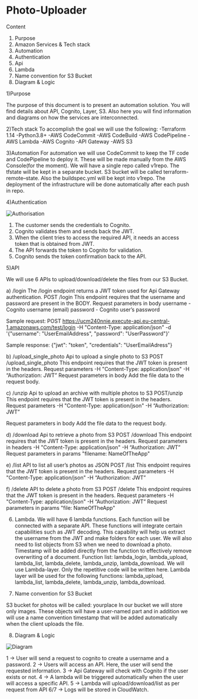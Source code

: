 # Photo-Uploader

Content
1) Purpose
2) Amazon Services & Tech stack
3) Automation
4) Authentication
5) Api
6) Lambda
7) Name convention for S3 Bucket
8) Diagram & Logic
 

1)Purpose
 
 The purpose of this document is to present an automation solution. You will find details about API, Cognito, Layer, S3. Also here you will find information and diagrams on how the services are interconnected.
 
2)Tech stack
To accomplish the goal we will use the following:
-Terraform 1.14
-Python3.8+
-AWS CodeCommit
-AWS CodeBuild
-AWS CodePipeline
-AWS Lambda
-AWS Cognito
-API Gateway
-AWS S3
 

3)Automation
For automation we will use CodeCommit to keep the TF code and CodePipeline to deploy it. These will be made manually from the AWS Console(for the moment). We will have a single repo called v1repo.
The tfstate will be kept in a separate bucket. S3 bucket will be called terraform-remote–state.
Also the buildspec.yml will be kept into v1repo.
The deployment of the infrastructure will be done automatically after each push in repo.


4)Authentication

![Authorisation](https://user-images.githubusercontent.com/82667872/155982400-bfa7de99-4bbd-44ca-a2a5-b075419844d9.png)
 
 
1) The customer sends the credentials to Cognito.
2) Cognito validates them and sends back the JWT.
3) When the client tries to access the required API, it needs an access token that is obtained from JWT.
4) The API forwards the token to Cognito for validation.
5) Cognito sends the token confirmation back to the API.


5)API

We will use 6 APIs to upload/download/delete the files from our S3 Bucket.

a) 	/login
The /login endpoint returns a JWT token used for Api Gateway authentication.
POST /login
This endpoint requires that the username and password are present in the BODY.
Request parameters in body
username - Cognito username (email)
password - Cognito user’s password


Sample request:
POST https://ucm240nnie.execute-api.eu-central-1.amazonaws.com/test/login 
	-H "Content-Type: application/json"
	-d '{"username": "UserEmailAddress", "password": "UserPassword"}'

Sample response:
	{"jwt": "token",
           "credentials": "UserEmailAdress"}

b) 	/upload_single_photo
Api to upload a single photo to S3
  	 POST /upload_single_photo
This endpoint requires that the JWT token is present in the headers.
Request parameters
-H "Content-Type: application/json"
-H “Authorization: JWT”
Request parameters in body
Add the file data to the request body.

c)	/unzip
Api to upload an archive with multiple photos to S3
 POST/unzip
This endpoint requires that the JWT token is present in the headers.
 Request parameters
-H "Content-Type: application/json"
-H “Authorization: JWT”

Request parameters in body
Add the file data to the request body.

d) 	/download
Api to retrieve a photo from S3
 POST /download
This endpoint requires that the JWT token is present in the headers.
 Request parameters in headers
-H "Content-Type: application/json"
-H “Authorization: JWT”
Request parameters in params
"filename: NameOfTheApp"

e)    /list
 API to list all user’s photos as JSON
 POST /list
This endpoint requires that the JWT token is present in the headers.
  Request parameters
 -H "Content-Type: application/json"
 -H “Authorization: JWT”

f)     /delete
API to delete a photo from S3
 POST /delete
This endpoint requires that the JWT token is present in the headers.
 Request parameters
 -H "Content-Type: application/json"
 -H “Authorization: JWT”
 Request parameters in params
"file: NameOfTheApp"

6) Lambda.
We will have 6 lambda functions. Each function will be connected with a separate API.
These functions will integrate certain capabilities such as JWT decoding. This capability will help us extract the username from the JWT and make folders for each user. We will also need to list objects from S3 when we need to download a photo. Timestamp will be added directly from the function to effectively remove overwriting of a document.
Function list: lambda_login, lambda_upload, lambda_list, lambda_delete, lambda_unzip, lambda_download.
We will use Lambda-layer. Only the repetitive code will be written here.
Lambda layer will be used for the following functions: lambda_upload, lambda_list, lambda_delete, lambda_unzip, lambda_download.
 
 
7) Name convention for S3 Bucket
 
S3 bucket for photos will be called: yourplace
In our bucket we will store only images. These objects will have a user-named part and in addition we will use a name convention timestamp that will be added automatically when the client uploads the file.


8) Diagram & Logic

![Diagram](https://user-images.githubusercontent.com/82667872/155982869-7af3a2d5-e4ce-4cf6-89d5-dcbac5c7d0cc.png)

1 -> User will send a request to cognito to create a username and a password.
2 -> Users will access an API. Here, the user will send the requested information.
3 -> Api Gateway will check with Cognito if the user exists or not.
4 -> A lambda will be triggered automatically when the user will access a specific API.
5 -> Lambda will upload/download/list as per request from API
6/7 -> Logs will be stored in CloudWatch.
